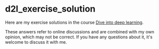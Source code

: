 # d2l_exercise_solution

Here are my exercise solutions in the course [Dive into deep learning](https://d2l.ai/index.html).

These answers refer to online discussions and are combined with my own opinion, which may not be correct. If you have any questions about it, it's welcome to discuss it with me.
